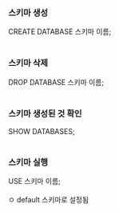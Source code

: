 ### 스키마 생성
CREATE DATABASE 스키마 이름;<br><br>


### 스키마 삭제
DROP DATABASE 스키마 이름;<br><br>


### 스키마 생성된 것 확인
SHOW DATABASES;<br><br>

### 스키마 실행
USE 스키마 이름;<br><br>ㅇ
default 스키마로 설정됨

